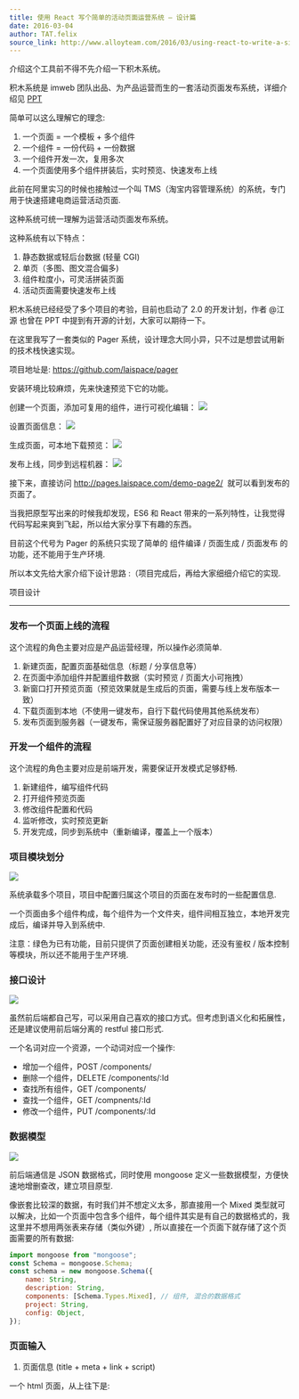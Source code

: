 ```yaml
---
title: 使用 React 写个简单的活动页面运营系统 – 设计篇
date: 2016-03-04
author: TAT.felix
source_link: http://www.alloyteam.com/2016/03/using-react-to-write-a-simple-activity-pages-design-of-operating-system-article/
---
```


<!-- {% raw %} - for jekyll -->

介绍这个工具前不得不先介绍一下积木系统。

积木系统是 imweb 团队出品、为产品运营而生的一套活动页面发布系统，详细介绍见 [PPT](http://vdisk.weibo.com/s/cSKQveSBDMPco)

简单可以这么理解它的理念:

1.  一个页面 = 一个模板 + 多个组件
2.  一个组件 = 一份代码 + 一份数据
3.  一个组件开发一次，复用多次
4.  一个页面使用多个组件拼装后，实时预览、快速发布上线

此前在阿里实习的时候也接触过一个叫 TMS（淘宝内容管理系统）的系统，专门用于快速搭建电商运营活动页面.

这种系统可统一理解为运营活动页面发布系统。

这种系统有以下特点：

1.  静态数据或轻后台数据 (轻量 CGI)
2.  单页（多图、图文混合偏多)
3.  组件粒度小，可灵活拼装页面
4.  活动页面需要快速发布上线

积木系统已经经受了多个项目的考验，目前也启动了 2.0 的开发计划，作者 @江源 也曾在 PPT 中提到有开源的计划，大家可以期待一下。

在这里我写了一套类似的 Pager 系统，设计理念大同小异，只不过是想尝试用新的技术栈快速实现。

项目地址是: <https://github.com/laispace/pager>

安装环境比较麻烦，先来快速预览下它的功能。

创建一个页面，添加可复用的组件，进行可视化编辑： [![](https://camo.githubusercontent.com/61dda5a9cf6fabf5a7b463927378db5ab809bc78/687474703a2f2f7777772e6c616973706163652e636f6d2f636f6e74656e742f696d616765732f323031362f30322f70616765722d6372656174652d706167652e676966)](https://camo.githubusercontent.com/61dda5a9cf6fabf5a7b463927378db5ab809bc78/687474703a2f2f7777772e6c616973706163652e636f6d2f636f6e74656e742f696d616765732f323031362f30322f70616765722d6372656174652d706167652e676966)

设置页面信息： [![](https://camo.githubusercontent.com/a8789c3ee4d8d2f809d9a848e37910e64c559a58/687474703a2f2f7777772e6c616973706163652e636f6d2f636f6e74656e742f696d616765732f323031362f30322f70616765722d656469742d706167652e676966)](https://camo.githubusercontent.com/a8789c3ee4d8d2f809d9a848e37910e64c559a58/687474703a2f2f7777772e6c616973706163652e636f6d2f636f6e74656e742f696d616765732f323031362f30322f70616765722d656469742d706167652e676966)

生成页面，可本地下载预览： [![](https://camo.githubusercontent.com/0d5f0bf48f0d85c8ca5bb7c6b9b9f5d04efa9802/687474703a2f2f7777772e6c616973706163652e636f6d2f636f6e74656e742f696d616765732f323031362f30322f70616765722d67656e65726174652d706167652e676966)](https://camo.githubusercontent.com/0d5f0bf48f0d85c8ca5bb7c6b9b9f5d04efa9802/687474703a2f2f7777772e6c616973706163652e636f6d2f636f6e74656e742f696d616765732f323031362f30322f70616765722d67656e65726174652d706167652e676966)

发布上线，同步到远程机器： [![](https://camo.githubusercontent.com/116b255ceaa26014776b348e3e3846df6e34dab7/687474703a2f2f7777772e6c616973706163652e636f6d2f636f6e74656e742f696d616765732f323031362f30322f70616765722d7075626c6973682d706167652e676966)](https://camo.githubusercontent.com/116b255ceaa26014776b348e3e3846df6e34dab7/687474703a2f2f7777772e6c616973706163652e636f6d2f636f6e74656e742f696d616765732f323031362f30322f70616765722d7075626c6973682d706167652e676966)

接下来，直接访问 <http://pages.laispace.com/demo-page2/>  就可以看到发布的页面了。

当我把原型写出来的时候我却发现，ES6 和 React 带来的一系列特性，让我觉得代码写起来爽到飞起，所以给大家分享下有趣的东西。

目前这个代号为 Pager 的系统只实现了简单的 组件编译 / 页面生成 / 页面发布 的功能，还不能用于生产环境.

所以本文先给大家介绍下设计思路 :（项目完成后，再给大家细细介绍它的实现.

项目设计  

* * *

### 发布一个页面上线的流程

这个流程的角色主要对应是产品运营经理，所以操作必须简单.

1.  新建页面，配置页面基础信息（标题 / 分享信息等）
2.  在页面中添加组件并配置组件数据（实时预览 / 页面大小可拖拽）
3.  新窗口打开预览页面（预览效果就是生成后的页面，需要与线上发布版本一致）
4.  下载页面到本地（不使用一键发布，自行下载代码使用其他系统发布）
5.  发布页面到服务器（一键发布，需保证服务器配置好了对应目录的访问权限）

### 开发一个组件的流程

这个流程的角色主要对应是前端开发，需要保证开发模式足够舒畅.

1.  新建组件，编写组件代码
2.  打开组件预览页面
3.  修改组件配置和代码
4.  监听修改，实时预览更新
5.  开发完成，同步到系统中（重新编译，覆盖上一个版本）

### 项目模块划分

[![](https://camo.githubusercontent.com/33ddcf32d46743e84569abcc8053553a90e6890c/687474703a2f2f7777772e6c616973706163652e636f6d2f636f6e74656e742f696d616765732f323031362f30312f2d2d2d2d2e706e67)](https://camo.githubusercontent.com/33ddcf32d46743e84569abcc8053553a90e6890c/687474703a2f2f7777772e6c616973706163652e636f6d2f636f6e74656e742f696d616765732f323031362f30312f2d2d2d2d2e706e67)

系统承载多个项目，项目中配置归属这个项目的页面在发布时的一些配置信息.

一个页面由多个组件构成，每个组件为一个文件夹，组件间相互独立，本地开发完成后，编译并导入到系统中.

注意：绿色为已有功能，目前只提供了页面创建相关功能，还没有鉴权 / 版本控制等模块，所以还不能用于生产环境.

### 接口设计

[![](https://camo.githubusercontent.com/61a0f387c90b9a10f5c1f68e1ea2e240e1d39e6e/687474703a2f2f7777772e6c616973706163652e636f6d2f636f6e74656e742f696d616765732f323031362f30312f55524c2d2d2e706e67)](https://camo.githubusercontent.com/61a0f387c90b9a10f5c1f68e1ea2e240e1d39e6e/687474703a2f2f7777772e6c616973706163652e636f6d2f636f6e74656e742f696d616765732f323031362f30312f55524c2d2d2e706e67)

虽然前后端都自己写，可以采用自己喜欢的接口方式。但考虑到语义化和拓展性，还是建议使用前后端分离的 restful 接口形式.

一个名词对应一个资源，一个动词对应一个操作:

-   增加一个组件，POST /components/
-   删除一个组件，DELETE /components/:Id
-   查找所有组件，GET /components/
-   查找一个组件，GET /compnents/:Id
-   修改一个组件，PUT /components/:Id

### 数据模型

[![](https://camo.githubusercontent.com/5177a8e8ecd22cd162945d6e728464e182b4146c/687474703a2f2f7777772e6c616973706163652e636f6d2f636f6e74656e742f696d616765732f323031362f30312f2d2d2d2d2d312e706e67)](https://camo.githubusercontent.com/5177a8e8ecd22cd162945d6e728464e182b4146c/687474703a2f2f7777772e6c616973706163652e636f6d2f636f6e74656e742f696d616765732f323031362f30312f2d2d2d2d2d312e706e67)

前后端通信是 JSON 数据格式，同时使用 mongoose 定义一些数据模型，方便快速地增删查改，建立项目原型.

像嵌套比较深的数据，有时我们并不想定义太多，那直接用一个 Mixed 类型就可以解决，比如一个页面中包含多个组件，每个组件其实是有自己的数据格式的，我这里并不想用两张表来存储（类似外键）, 所以直接在一个页面下就存储了这个页面需要的所有数据:

```javascript
import mongoose from "mongoose";
const Schema = mongoose.Schema;
const schema = new mongoose.Schema({
    name: String,
    description: String,
    components: [Schema.Types.Mixed], // 组件, 混合的数据格式
    project: String,
    config: Object,
});
```

### 页面输入

1.  页面信息 (title + meta + link + script)

一个 html 页面，从上往下是:


<!-- {% endraw %} - for jekyll -->